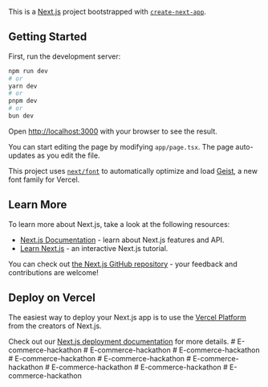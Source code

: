 This is a [Next.js](https://nextjs.org) project bootstrapped with [`create-next-app`](https://nextjs.org/docs/app/api-reference/cli/create-next-app).

## Getting Started

First, run the development server:

```bash
npm run dev
# or
yarn dev
# or
pnpm dev
# or
bun dev
```

Open [http://localhost:3000](http://localhost:3000) with your browser to see the result.

You can start editing the page by modifying `app/page.tsx`. The page auto-updates as you edit the file.

This project uses [`next/font`](https://nextjs.org/docs/app/building-your-application/optimizing/fonts) to automatically optimize and load [Geist](https://vercel.com/font), a new font family for Vercel.

## Learn More

To learn more about Next.js, take a look at the following resources:

- [Next.js Documentation](https://nextjs.org/docs) - learn about Next.js features and API.
- [Learn Next.js](https://nextjs.org/learn) - an interactive Next.js tutorial.

You can check out [the Next.js GitHub repository](https://github.com/vercel/next.js) - your feedback and contributions are welcome!

## Deploy on Vercel

The easiest way to deploy your Next.js app is to use the [Vercel Platform](https://vercel.com/new?utm_medium=default-template&filter=next.js&utm_source=create-next-app&utm_campaign=create-next-app-readme) from the creators of Next.js.

Check out our [Next.js deployment documentation](https://nextjs.org/docs/app/building-your-application/deploying) for more details.
#   E - c o m m e r c e - h a c k a t h o n  
 #   E - c o m m e r c e - h a c k a t h o n  
 #   E - c o m m e r c e - h a c k a t h o n  
 #   E - c o m m e r c e - h a c k a t h o n  
 #   E - c o m m e r c e - h a c k a t h o n  
 #   E - c o m m e r c e - h a c k a t h o n  
 #   E - c o m m e r c e - h a c k a t h o n  
 #   E - c o m m e r c e - h a c k a t h o n  
 #   E - c o m m e r c e - h a c k a t h o n  
 